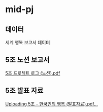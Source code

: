 # mid-pj

## 데이터
세계 행복 보고서 데이터

## 5조 노션 보고서
[5조 프로젝트 로그 (노션).pdf](https://github.com/user-attachments/files/19377854/5.pdf)

## 5조 발표 자료
[Uploading 5조 - 한국인의 행복 (발표자료).pdf…]()
